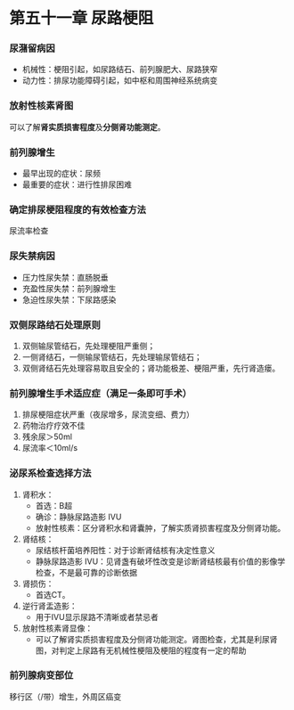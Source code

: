 # 第五十一章 尿路梗阻

### 尿潴留病因

- 机械性：梗阻引起，如尿路结石、前列腺肥大、尿路狭窄
- 动力性：排尿功能障碍引起，如中枢和周围神经系统病变

### 放射性核素肾图

可以了解**肾实质损害程度**及**分侧肾功能测定**。

### 前列腺增生

- 最早出现的症状：尿频
- 最重要的症状：进行性排尿困难

### 确定排尿梗阻程度的有效检查方法

尿流率检查

### 尿失禁病因

- 压力性尿失禁：直肠脱垂
- 充盈性尿失禁：前列腺增生
- 急迫性尿失禁：下尿路感染

### 双侧尿路结石处理原则

1. 双侧输尿管结石，先处理梗阻严重侧；
1. 一侧肾结石，一侧输尿管结石，先处理输尿管结石；
1. 双侧肾结石先处理容易取且安全的；肾功能极差、梗阻严重，先行肾造瘘。

### 前列腺增生手术适应症（满足一条即可手术）

1. 排尿梗阻症状严重（夜尿增多，尿流变细、费力）
1. 药物治疗疗效不佳
1. 残余尿＞50ml
1. 尿流率＜10ml/s

### 泌尿系检查选择方法

1. 肾积水：
    - 首选：B超
    - 确诊：静脉尿路造影 IVU
    - 放射性核素：区分肾积水和肾囊肿，了解实质肾损害程度及分侧肾功能。
2. 肾结核：
    - 尿结核杆菌培养阳性：对于诊断肾结核有决定性意义
    - 静脉尿路造影 IVU：见肾盏有破坏性改变是诊断肾结核最有价值的影像学检查，不是最可靠的诊断依据
3. 肾损伤：
    - 首选CT。
4. 逆行肾盂造影：
    - 用于IVU显示尿路不清晰或者禁忌者
5. 放射性核素肾显像：
    - 可以了解肾实质损害程度及分侧肾功能测定。肾图检查，尤其是利尿肾图，对判定上尿路有无机械性梗阻及梗阻的程度有一定的帮助

### 前列腺病变部位

移行区（/带）增生，外周区癌变
